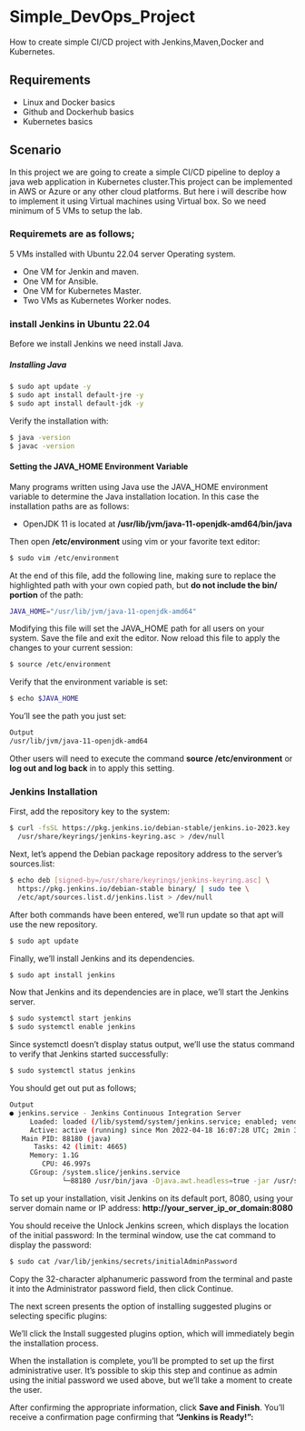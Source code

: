 # Simple_DevOps_Project
How to create simple CI/CD project with Jenkins,Maven,Docker and Kubernetes.
## Requirements
- Linux and Docker basics
- Github and Dockerhub basics
- Kubernetes basics
## Scenario
In this project we are going to create a simple CI/CD pipeline to deploy a java web application in Kubernetes cluster.This project can be implemented in AWS or Azure or any other cloud platforms. But here i will describe how to implement it using Virtual machines using Virtual box. So we need minimum of 5 VMs to setup the lab.
### Requiremets are as follows;

 5 VMs installed with Ubuntu 22.04 server Operating system.
 - One VM for Jenkin and maven.
 - One VM for Ansible.
 - One  VM for Kubernetes Master.
 - Two VMs as Kubernetes Worker nodes.
### install Jenkins in Ubuntu 22.04
Before we install Jenkins we need install Java.
##### Installing Java

```sh
$ sudo apt update -y
$ sudo apt install default-jre -y
$ sudo apt install default-jdk -y
```
Verify the installation with:
```sh
$ java -version
$ javac -version
```
#### Setting the JAVA_HOME Environment Variable
Many programs written using Java use the JAVA_HOME environment variable to determine the Java installation location.
In this case the installation paths are as follows:
- OpenJDK 11 is located at **/usr/lib/jvm/java-11-openjdk-amd64/bin/java**

Then open **/etc/environment** using vim or your favorite text editor:
```sh
$ sudo vim /etc/environment
```
At the end of this file, add the following line, making sure to replace the highlighted path with your own copied path, but **do not include the bin/ portion** of the path:
```sh
JAVA_HOME="/usr/lib/jvm/java-11-openjdk-amd64"
```
Modifying this file will set the JAVA_HOME path for all users on your system.
Save the file and exit the editor.
Now reload this file to apply the changes to your current session:
```sh
$ source /etc/environment
```
Verify that the environment variable is set:
```sh
$ echo $JAVA_HOME
```
You’ll see the path you just set:
```sh
Output
/usr/lib/jvm/java-11-openjdk-amd64
```
Other users will need to execute the command **source /etc/environment** or **log out and log back** in to apply this setting.
### Jenkins Installation
First, add the repository key to the system:
```sh
$ curl -fsSL https://pkg.jenkins.io/debian-stable/jenkins.io-2023.key | sudo tee \
  /usr/share/keyrings/jenkins-keyring.asc > /dev/null
```
Next, let’s append the Debian package repository address to the server’s sources.list:
```sh
$ echo deb [signed-by=/usr/share/keyrings/jenkins-keyring.asc] \
  https://pkg.jenkins.io/debian-stable binary/ | sudo tee \
  /etc/apt/sources.list.d/jenkins.list > /dev/null
```
After both commands have been entered, we’ll run update so that apt will use the new repository.
```sh
$ sudo apt update
```
Finally, we’ll install Jenkins and its dependencies.
```sh
$ sudo apt install jenkins
```
Now that Jenkins and its dependencies are in place, we’ll start the Jenkins server.
```sh
$ sudo systemctl start jenkins
$ sudo systemctl enable jenkins
```
Since systemctl doesn’t display status output, we’ll use the status command to verify that Jenkins started successfully:
```sh
$ sudo systemctl status jenkins
```
You should get out put as follows;
```sh
Output
● jenkins.service - Jenkins Continuous Integration Server
     Loaded: loaded (/lib/systemd/system/jenkins.service; enabled; vendor preset: enabled)
     Active: active (running) since Mon 2022-04-18 16:07:28 UTC; 2min 3s ago
   Main PID: 88180 (java)
      Tasks: 42 (limit: 4665)
     Memory: 1.1G
        CPU: 46.997s
     CGroup: /system.slice/jenkins.service
             └─88180 /usr/bin/java -Djava.awt.headless=true -jar /usr/share/java/jenkins.war --webroot=/var/cache/jenkins/war --httpPort=8080
```
To set up your installation, visit Jenkins on its default port, 8080, using your server domain name or IP address: **http://your_server_ip_or_domain:8080**

You should receive the Unlock Jenkins screen, which displays the location of the initial password:
In the terminal window, use the cat command to display the password:
```sh
$ sudo cat /var/lib/jenkins/secrets/initialAdminPassword
```
Copy the 32-character alphanumeric password from the terminal and paste it into the Administrator password field, then click Continue.

The next screen presents the option of installing suggested plugins or selecting specific plugins:

We’ll click the Install suggested plugins option, which will immediately begin the installation process.

When the installation is complete, you’ll be prompted to set up the first administrative user. It’s possible to skip this step and continue as admin using the initial password we used above, but we’ll take a moment to create the user.

After confirming the appropriate information, click **Save and Finish**. You’ll receive a confirmation page confirming that **“Jenkins is Ready!”:**
